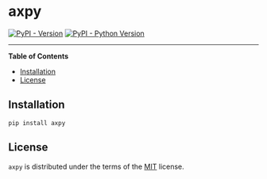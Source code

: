 # axpy

[![PyPI - Version](https://img.shields.io/pypi/v/axpy.svg)](https://pypi.org/project/axpy)
[![PyPI - Python Version](https://img.shields.io/pypi/pyversions/axpy.svg)](https://pypi.org/project/axpy)

-----

**Table of Contents**

- [Installation](#installation)
- [License](#license)

## Installation

```console
pip install axpy
```

## License

`axpy` is distributed under the terms of the [MIT](https://spdx.org/licenses/MIT.html) license.
